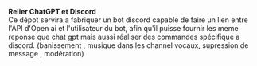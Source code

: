 **Relier ChatGPT et Discord**                
Ce dépot servira a fabriquer un bot discord capable de faire un lien entre l'API d'Open ai et l'utilisateur du bot,
afin qu'il puisse fournir les meme reponse que chat gpt mais aussi réaliser des commandes spécifique a discord.
(banissement , musique dans les channel vocaux, supression de message , modération)
